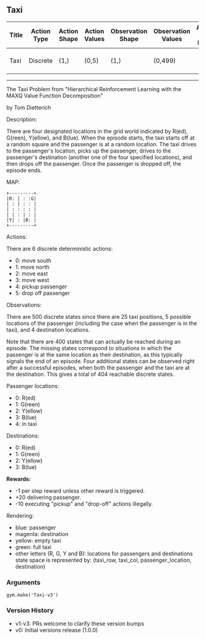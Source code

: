 Taxi
---
|Title|Action Type|Action Shape|Action Values|Observation Shape|Observation Values|Average Total Reward|Import|
| ----------- | -----------| ----------- | -----------| ----------- | -----------| ----------- | -----------|
|Taxi|Discrete|(1,)|(0,5)|(1,)|(0,499)| |from gym.envs.toy_text import taxi|
---


The Taxi Problem
from "Hierarchical Reinforcement Learning with the MAXQ Value Function Decomposition"

by Tom Dietterich



Description:

There are four designated locations in the grid world indicated by R(ed), G(reen), Y(ellow), and B(lue). When the episode starts, the taxi starts off at a random square and the passenger is at a random location. The taxi drives to the passenger's location, picks up the passenger, drives to the passenger's destination (another one of the four specified locations), and then drops off the passenger. Once the passenger is dropped off, the episode ends.

MAP:

    +---------+
    |R: | : :G|
    | : | : : |
    | : : : : |
    | | : | : |
    |Y| : |B: |
    +---------+

Actions:

There are 6 discrete deterministic actions:
- 0: move south
- 1: move north
- 2: move east
- 3: move west
- 4: pickup passenger
- 5: drop off passenger

Observations:

There are 500 discrete states since there are 25 taxi positions, 5 possible locations of the passenger (including the case when the passenger is in the taxi), and 4 destination locations.

Note that there are 400 states that can actually be reached during an episode. The missing states correspond to situations in which the passenger is at the same location as their destination, as this typically signals the end of an episode.
Four additional states can be observed right after a successful episodes, when both the passenger and the taxi are at the destination.
This gives a total of 404 reachable discrete states.

Passenger locations:
- 0: R(ed)
- 1: G(reen)
- 2: Y(ellow)
- 3: B(lue)
- 4: in taxi

Destinations:
- 0: R(ed)
- 1: G(reen)
- 2: Y(ellow)
- 3: B(lue)



**Rewards:**

- -1 per step reward unless other reward is triggered.
- +20 delivering passenger.
- -10  executing "pickup" and "drop-off" actions illegally.


Rendering:
- blue: passenger
- magenta: destination
- yellow: empty taxi
- green: full taxi
- other letters (R, G, Y and B): locations for passengers and destinations
state space is represented by:
(taxi_row, taxi_col, passenger_location, destination)

### Arguments

```
gym.make('Taxi-v3')
```



### Version History

* v1-v3: PRs welcome to clarify these version bumps
* v0: Initial versions release (1.0.0)
